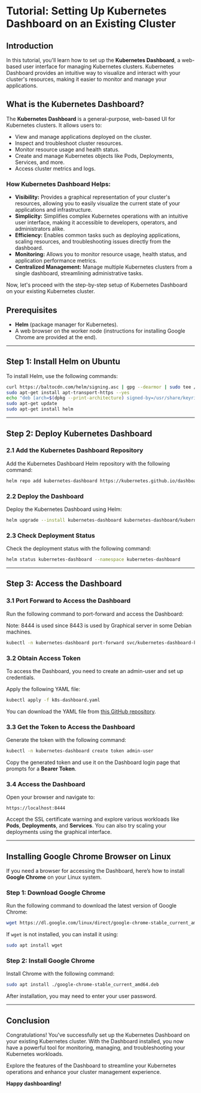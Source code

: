 # Tutorial: Setting Up Kubernetes Dashboard on an Existing Cluster

## Introduction
In this tutorial, you'll learn how to set up the **Kubernetes Dashboard**, a web-based user interface for managing Kubernetes clusters. Kubernetes Dashboard provides an intuitive way to visualize and interact with your cluster's resources, making it easier to monitor and manage your applications.

## What is the Kubernetes Dashboard?
The **Kubernetes Dashboard** is a general-purpose, web-based UI for Kubernetes clusters. It allows users to:
- View and manage applications deployed on the cluster.
- Inspect and troubleshoot cluster resources.
- Monitor resource usage and health status.
- Create and manage Kubernetes objects like Pods, Deployments, Services, and more.
- Access cluster metrics and logs.

### How Kubernetes Dashboard Helps:
- **Visibility:** Provides a graphical representation of your cluster's resources, allowing you to easily visualize the current state of your applications and infrastructure.
- **Simplicity:** Simplifies complex Kubernetes operations with an intuitive user interface, making it accessible to developers, operators, and administrators alike.
- **Efficiency:** Enables common tasks such as deploying applications, scaling resources, and troubleshooting issues directly from the dashboard.
- **Monitoring:** Allows you to monitor resource usage, health status, and application performance metrics.
- **Centralized Management:** Manage multiple Kubernetes clusters from a single dashboard, streamlining administrative tasks.

Now, let's proceed with the step-by-step setup of Kubernetes Dashboard on your existing Kubernetes cluster.


## Prerequisites
- **Helm** (package manager for Kubernetes).
- A web browser on the worker node (instructions for installing Google Chrome are provided at the end).

---

## Step 1: Install Helm on Ubuntu
To install Helm, use the following commands:

```bash
curl https://baltocdn.com/helm/signing.asc | gpg --dearmor | sudo tee /usr/share/keyrings/helm.gpg > /dev/null
sudo apt-get install apt-transport-https --yes
echo "deb [arch=$(dpkg --print-architecture) signed-by=/usr/share/keyrings/helm.gpg] https://baltocdn.com/helm/stable/debian/ all main" | sudo tee /etc/apt/sources.list.d/helm-stable-debian.list
sudo apt-get update
sudo apt-get install helm
```

---

## Step 2: Deploy Kubernetes Dashboard

### 2.1 Add the Kubernetes Dashboard Repository
Add the Kubernetes Dashboard Helm repository with the following command:

```bash
helm repo add kubernetes-dashboard https://kubernetes.github.io/dashboard/
```

### 2.2 Deploy the Dashboard
Deploy the Kubernetes Dashboard using Helm:

```bash
helm upgrade --install kubernetes-dashboard kubernetes-dashboard/kubernetes-dashboard --create-namespace --namespace kubernetes-dashboard
```

### 2.3 Check Deployment Status
Check the deployment status with the following command:

```bash
helm status kubernetes-dashboard --namespace kubernetes-dashboard
```

---

## Step 3: Access the Dashboard

### 3.1 Port Forward to Access the Dashboard
Run the following command to port-forward and access the Dashboard:

Note: 8444 is used since 8443 is used by Graphical server in some Debian machines.

```bash
kubectl -n kubernetes-dashboard port-forward svc/kubernetes-dashboard-kong-proxy 8444:443
```

### 3.2 Obtain Access Token
To access the Dashboard, you need to create an admin-user and set up credentials.

Apply the following YAML file:

```bash
kubectl apply -f k8s-dashboard.yaml
```

You can download the YAML file from [this GitHub repository](https://github.com/devopscert202/ckacoursenov24/blob/main/k8s/labs/workloads/k8s-dashboard.yaml).

### 3.3 Get the Token to Access the Dashboard
Generate the token with the following command:

```bash
kubectl -n kubernetes-dashboard create token admin-user
```

Copy the generated token and use it on the Dashboard login page that prompts for a **Bearer Token**.

### 3.4 Access the Dashboard
Open your browser and navigate to:

```
https://localhost:8444
```

Accept the SSL certificate warning and explore various workloads like **Pods**, **Deployments**, and **Services**. You can also try scaling your deployments using the graphical interface.

---

## Installing Google Chrome Browser on Linux

If you need a browser for accessing the Dashboard, here’s how to install **Google Chrome** on your Linux system.

### Step 1: Download Google Chrome
Run the following command to download the latest version of Google Chrome:

```bash
wget https://dl.google.com/linux/direct/google-chrome-stable_current_amd64.deb
```

If `wget` is not installed, you can install it using:

```bash
sudo apt install wget
```

### Step 2: Install Google Chrome
Install Chrome with the following command:

```bash
sudo apt install ./google-chrome-stable_current_amd64.deb
```

After installation, you may need to enter your user password.

---

## Conclusion
Congratulations! You've successfully set up the Kubernetes Dashboard on your existing Kubernetes cluster. With the Dashboard installed, you now have a powerful tool for monitoring, managing, and troubleshooting your Kubernetes workloads.

Explore the features of the Dashboard to streamline your Kubernetes operations and enhance your cluster management experience.

**Happy dashboarding!**

